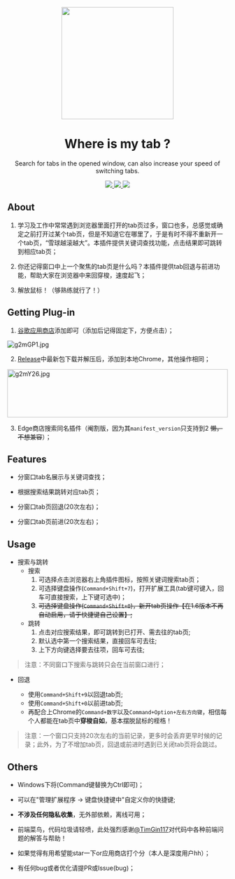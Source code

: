 
<p align = "center">

<img src="https://z3.ax1x.com/2021/05/17/g2EMt0.png" width="256" />

</p>

<h1 align="center">Where is my tab ?</h1>

<div align = "center">

Search for tabs in the opened window, can also increase your speed of switching tabs.

<a href = "https://github.com/LEODPEN/Where-is-my-tab/"> <img src="https://img.shields.io/badge/version-1.6-orange"> </a>
<a href = "https://chrome.google.com/webstore/detail/where-is-my-tab/abccjdbmfpgocjjmebdjogoophngecfe?hl=zh-CN&authuser=0" > <img src="https://img.shields.io/badge/platform-chrome-red"> </a>
<a href = "https://github.com/LEODPEN/Where-is-my-tab/blob/main/LICENSE"> <img src="https://img.shields.io/github/license/LEODPEN/Where-is-my-tab"> </a>
</div>

## About

1. 学习及工作中常常遇到浏览器里面打开的tab页过多，窗口也多，总感觉或确定之前打开过某个tab页，但是不知道它在哪里了，于是有时不得不重新开一个tab页，“雪球越滚越大”。本插件提供关键词查找功能，点击结果即可跳转到相应tab页；
2. 你还记得窗口中上一个聚焦的tab页是什么吗？本插件提供tab回退与前进功能，帮助大家在浏览器中来回穿梭，速度起飞；

3. 解放鼠标！（够熟练就行了！）

## Getting Plug-in

1. [谷歌应用商店](https://chrome.google.com/webstore/detail/where-is-my-tab/abccjdbmfpgocjjmebdjogoophngecfe?hl=zh-CN&authuser=0)添加即可（添加后记得固定下，方便点击）；

<img src="https://z3.ax1x.com/2021/05/17/g2mGP1.jpg" alt="g2mGP1.jpg" />

2. [Release](https://github.com/LEODPEN/Where-is-my-tab/releases/tag/V1.5)中最新包下载并解压后，添加到本地Chrome，其他操作相同；

<img src="https://z3.ax1x.com/2021/05/17/g2mY26.jpg" alt="g2mY26.jpg" height = "110" width = "100%"/>

3. Edge商店搜索同名插件（阉割版，因为其`manifest_version`只支持到2 ~~懒，不想兼容~~）；

## Features

+ 分窗口tab名展示与关键词查找；

+ 根据搜索结果跳转对应tab页；

+ 分窗口tab页回退(20次左右)；

+ 分窗口tab页前进(20次左右)；

## Usage

+ 搜索与跳转
    + 搜索
        1. 可选择点击浏览器右上角插件图标，按照关键词搜索tab页；
        2. 可选择键盘操作(`Command+Shift+7`)，打开扩展工具(tab键可键入，回车可直接搜索，上下键可选中)；
        3. ~~可选择键盘操作(`Command+Shift+0`)，新开tab页操作【在1.6版本不再自动启用，请于快捷键自己设置】;~~
    + 跳转
        1. 点击对应搜索结果，即可跳转到已打开、需去往的tab页;
        2. 默认选中第一个搜索结果，直接回车可去往;
        3. 上下方向键选择要去往项，回车可去往;

> 注意：不同窗口下搜索与跳转只会在当前窗口进行；

+ 回退

    + 使用`Command+Shift+9`以回退tab页;
    + 使用`Command+Shift+0`以前进tab页;
    + 再配合上Chrome的`Command+数字`以及`Command+Option+左右方向键`，相信每个人都能在tab页中**穿梭自如**，基本摆脱鼠标的桎梏！

> 注意：一个窗口只支持20次左右的当前记录，更多时会丢弃更早时候的记录；此外，为了不增加tab页，回退或前进时遇到已关闭tab页将会跳过。

## Others

+ Windows下将(Command键替换为Ctrl即可)；

+ 可以在"管理扩展程序 -> 键盘快捷键中"自定义你的快捷键;

+ **不涉及任何隐私收集**，无外部依赖，离线可用；

+ 前端菜鸟，代码垃圾请轻喷，此处强烈感谢[@TimGin117](https://github.com/TimGin117)对代码中各种前端问题的解答与帮助！

+ 如果觉得有用希望能star一下or应用商店打个分（本人是深度用户hh）；

+ 有任何bug或者优化请提PR或Issue(bug)；

